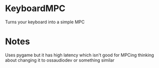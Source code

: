 KeyboardMPC
===========

Turns your keyboard into a simple MPC

Notes
=====

Uses pygame but it has high latency which isn't good for MPCing
thinking about changing it to ossaudiodev or something similar

